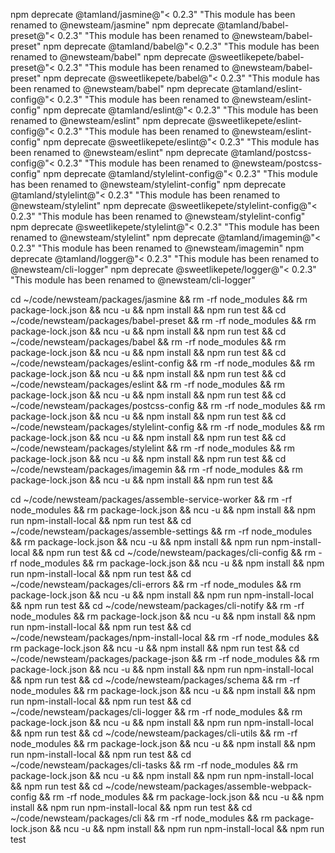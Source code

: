 
npm deprecate @tamland/jasmine@"< 0.2.3" "This module has been renamed to @newsteam/jasmine"
npm deprecate @tamland/babel-preset@"< 0.2.3" "This module has been renamed to @newsteam/babel-preset"
npm deprecate @tamland/babel@"< 0.2.3" "This module has been renamed to @newsteam/babel"
npm deprecate @sweetlikepete/babel-preset@"< 0.2.3" "This module has been renamed to @newsteam/babel-preset"
npm deprecate @sweetlikepete/babel@"< 0.2.3" "This module has been renamed to @newsteam/babel"
npm deprecate @tamland/eslint-config@"< 0.2.3" "This module has been renamed to @newsteam/eslint-config"
npm deprecate @tamland/eslint@"< 0.2.3" "This module has been renamed to @newsteam/eslint"
npm deprecate @sweetlikepete/eslint-config@"< 0.2.3" "This module has been renamed to @newsteam/eslint-config"
npm deprecate @sweetlikepete/eslint@"< 0.2.3" "This module has been renamed to @newsteam/eslint"
npm deprecate @tamland/postcss-config@"< 0.2.3" "This module has been renamed to @newsteam/postcss-config"
npm deprecate @tamland/stylelint-config@"< 0.2.3" "This module has been renamed to @newsteam/stylelint-config"
npm deprecate @tamland/stylelint@"< 0.2.3" "This module has been renamed to @newsteam/stylelint"
npm deprecate @sweetlikepete/stylelint-config@"< 0.2.3" "This module has been renamed to @newsteam/stylelint-config"
npm deprecate @sweetlikepete/stylelint@"< 0.2.3" "This module has been renamed to @newsteam/stylelint"
npm deprecate @tamland/imagemin@"< 0.2.3" "This module has been renamed to @newsteam/imagemin"
npm deprecate @tamland/logger@"< 0.2.3" "This module has been renamed to @newsteam/cli-logger"
npm deprecate @sweetlikepete/logger@"< 0.2.3" "This module has been renamed to @newsteam/cli-logger"

cd ~/code/newsteam/packages/jasmine                 && rm -rf node_modules && rm package-lock.json && ncu -u && npm install && npm run test &&
cd ~/code/newsteam/packages/babel-preset            && rm -rf node_modules && rm package-lock.json && ncu -u && npm install && npm run test &&
cd ~/code/newsteam/packages/babel                   && rm -rf node_modules && rm package-lock.json && ncu -u && npm install && npm run test &&
cd ~/code/newsteam/packages/eslint-config           && rm -rf node_modules && rm package-lock.json && ncu -u && npm install && npm run test &&
cd ~/code/newsteam/packages/eslint                  && rm -rf node_modules && rm package-lock.json && ncu -u && npm install && npm run test &&
cd ~/code/newsteam/packages/postcss-config          && rm -rf node_modules && rm package-lock.json && ncu -u && npm install && npm run test &&
cd ~/code/newsteam/packages/stylelint-config        && rm -rf node_modules && rm package-lock.json && ncu -u && npm install && npm run test &&
cd ~/code/newsteam/packages/stylelint               && rm -rf node_modules && rm package-lock.json && ncu -u && npm install && npm run test &&
cd ~/code/newsteam/packages/imagemin                && rm -rf node_modules && rm package-lock.json && ncu -u && npm install && npm run test &&

cd ~/code/newsteam/packages/assemble-service-worker && rm -rf node_modules && rm package-lock.json && ncu -u && npm install && npm run npm-install-local && npm run test &&
cd ~/code/newsteam/packages/assemble-settings       && rm -rf node_modules && rm package-lock.json && ncu -u && npm install && npm run npm-install-local && npm run test &&
cd ~/code/newsteam/packages/cli-config              && rm -rf node_modules && rm package-lock.json && ncu -u && npm install && npm run npm-install-local && npm run test &&
cd ~/code/newsteam/packages/cli-errors              && rm -rf node_modules && rm package-lock.json && ncu -u && npm install && npm run npm-install-local && npm run test &&
cd ~/code/newsteam/packages/cli-notify              && rm -rf node_modules && rm package-lock.json && ncu -u && npm install && npm run npm-install-local && npm run test &&
cd ~/code/newsteam/packages/npm-install-local       && rm -rf node_modules && rm package-lock.json && ncu -u && npm install && npm run test &&
cd ~/code/newsteam/packages/package-json            && rm -rf node_modules && rm package-lock.json && ncu -u && npm install && npm run npm-install-local && npm run test &&
cd ~/code/newsteam/packages/schema                  && rm -rf node_modules && rm package-lock.json && ncu -u && npm install && npm run npm-install-local && npm run test &&
cd ~/code/newsteam/packages/cli-logger              && rm -rf node_modules && rm package-lock.json && ncu -u && npm install && npm run npm-install-local && npm run test &&
cd ~/code/newsteam/packages/cli-utils               && rm -rf node_modules && rm package-lock.json && ncu -u && npm install && npm run npm-install-local && npm run test &&
cd ~/code/newsteam/packages/cli-tasks               && rm -rf node_modules && rm package-lock.json && ncu -u && npm install && npm run npm-install-local && npm run test &&
cd ~/code/newsteam/packages/assemble-webpack-config && rm -rf node_modules && rm package-lock.json && ncu -u && npm install && npm run npm-install-local && npm run test &&
cd ~/code/newsteam/packages/cli                     && rm -rf node_modules && rm package-lock.json && ncu -u && npm install && npm run npm-install-local && npm run test